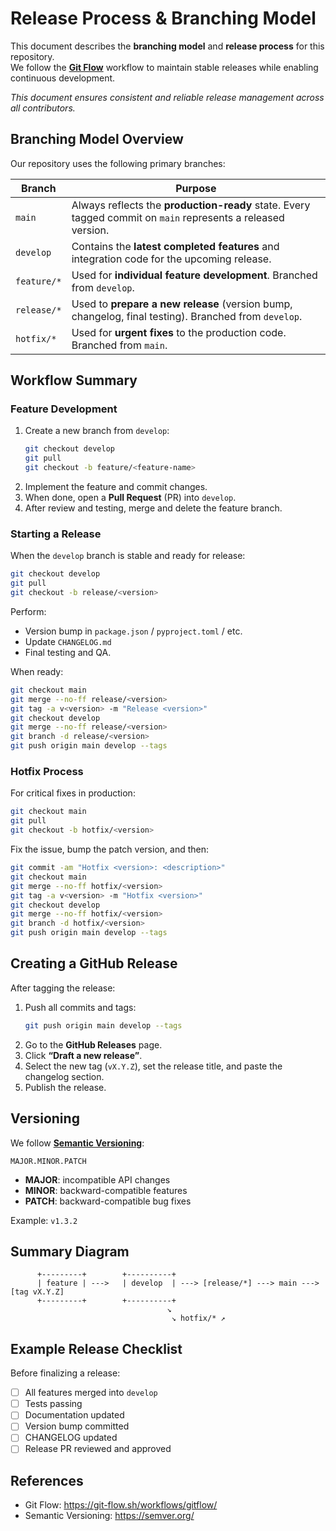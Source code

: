# Release Process & Branching Model

This document describes the **branching model** and **release process** for this repository.  
We follow the **[Git Flow](https://git-flow.sh/workflows/gitflow/)** workflow to maintain stable releases while enabling continuous development.

_This document ensures consistent and reliable release management across all contributors._

## Branching Model Overview

Our repository uses the following primary branches:

| Branch | Purpose |
|--------|----------|
| `main` | Always reflects the **production-ready** state. Every tagged commit on `main` represents a released version. |
| `develop` | Contains the **latest completed features** and integration code for the upcoming release. |
| `feature/*` | Used for **individual feature development**. Branched from `develop`. |
| `release/*` | Used to **prepare a new release** (version bump, changelog, final testing). Branched from `develop`. |
| `hotfix/*` | Used for **urgent fixes** to the production code. Branched from `main`. |


## Workflow Summary

### Feature Development

1. Create a new branch from `develop`:
   ```bash
   git checkout develop
   git pull
   git checkout -b feature/<feature-name>
   ```
2. Implement the feature and commit changes.
3. When done, open a **Pull Request** (PR) into `develop`.
4. After review and testing, merge and delete the feature branch.


### Starting a Release

When the `develop` branch is stable and ready for release:

```bash
git checkout develop
git pull
git checkout -b release/<version>
```

Perform:
- Version bump in `package.json` / `pyproject.toml` / etc.
- Update `CHANGELOG.md`
- Final testing and QA.

When ready:
```bash
git checkout main
git merge --no-ff release/<version>
git tag -a v<version> -m "Release <version>"
git checkout develop
git merge --no-ff release/<version>
git branch -d release/<version>
git push origin main develop --tags
```

### Hotfix Process

For critical fixes in production:

```bash
git checkout main
git pull
git checkout -b hotfix/<version>
```

Fix the issue, bump the patch version, and then:
```bash
git commit -am "Hotfix <version>: <description>"
git checkout main
git merge --no-ff hotfix/<version>
git tag -a v<version> -m "Hotfix <version>"
git checkout develop
git merge --no-ff hotfix/<version>
git branch -d hotfix/<version>
git push origin main develop --tags
```

## Creating a GitHub Release

After tagging the release:

1. Push all commits and tags:
   ```bash
   git push origin main develop --tags
   ```
2. Go to the **GitHub Releases** page.
3. Click **“Draft a new release”**.
4. Select the new tag (`vX.Y.Z`), set the release title, and paste the changelog section.
5. Publish the release.

## Versioning

We follow **[Semantic Versioning](https://semver.org/)**:
```
MAJOR.MINOR.PATCH
```

- **MAJOR**: incompatible API changes  
- **MINOR**: backward-compatible features  
- **PATCH**: backward-compatible bug fixes  

Example: `v1.3.2`

## Summary Diagram

```
      +---------+        +----------+
      | feature | --->   | develop  | ---> [release/*] ---> main ---> [tag vX.Y.Z]
      +---------+        +----------+
                                   ↘
                                    ↘ hotfix/* ↗
```

## Example Release Checklist

Before finalizing a release:
- [ ] All features merged into `develop`
- [ ] Tests passing
- [ ] Documentation updated
- [ ] Version bump committed
- [ ] CHANGELOG updated
- [ ] Release PR reviewed and approved

## References
- Git Flow: https://git-flow.sh/workflows/gitflow/
- Semantic Versioning: https://semver.org/
